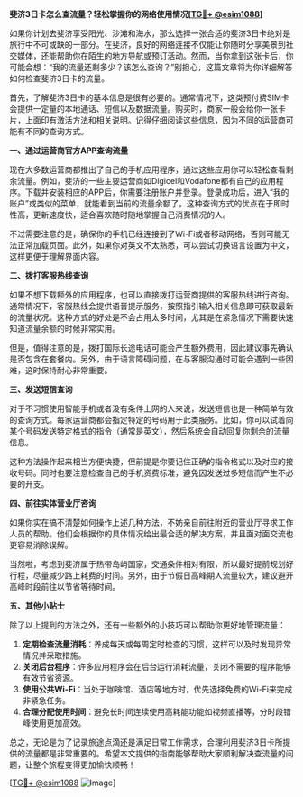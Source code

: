 **斐济3日卡怎么查流量？轻松掌握你的网络使用情况[[TG💪+ @esim1088](https://t.me/s/esim1088)]**

如果你计划去斐济享受阳光、沙滩和海水，那么选择一张合适的斐济3日卡绝对是旅行中不可或缺的一部分。在斐济，良好的网络连接不仅能让你随时分享美景到社交媒体，还能帮助你在陌生的地方导航或预订活动。然而，当你拿到这张卡后，你可能会想：“我的流量还剩多少？该怎么查询？”别担心，这篇文章将为你详细解答如何检查斐济3日卡的流量。

首先，了解斐济3日卡的基本信息是很有必要的。通常情况下，这类预付费SIM卡会提供一定量的本地通话、短信以及数据流量。购买时，商家一般会给你一张卡片，上面印有激活方法和相关说明。记得仔细阅读这些信息，因为不同的运营商可能有不同的查询方式。

**一、通过运营商官方APP查询流量**

现在大多数运营商都推出了自己的手机应用程序，通过这些应用你可以轻松查看剩余流量。例如，斐济的一些主要运营商如Digicel和Vodafone都有自己的应用程序。下载并安装相应的APP后，你需要注册账户并登录。登录成功后，进入“我的账户”或类似的菜单，就能看到当前的流量余额了。这种查询方式的优点在于即时性高，更新速度快，适合喜欢随时随地掌握自己消费情况的人。

不过需要注意的是，确保你的手机已经连接到了Wi-Fi或者移动网络，否则可能无法正常加载页面。此外，如果你对英文不太熟悉，可以尝试切换语言设置为中文，这样更便于理解界面内容。

**二、拨打客服热线查询**

如果不想下载额外的应用程序，也可以直接拨打运营商提供的客服热线进行咨询。通常情况下，客服热线会提供语音提示服务，按照指引输入相关信息即可获取最新的流量状况。这种方式的好处是不会占用太多时间，尤其是在紧急情况下需要快速知道流量余额的时候非常实用。

但是，值得注意的是，拨打国际长途电话可能会产生额外费用，因此建议事先确认是否包含在套餐内。另外，由于语言障碍问题，在与客服沟通时可能会遇到一些困难，这时保持耐心非常重要。

**三、发送短信查询**

对于不习惯使用智能手机或者没有条件上网的人来说，发送短信也是一种简单有效的查询方式。每家运营商都会指定特定的号码用于此类服务。比如，你可以试着向某个号码发送特定格式的指令（通常是英文），然后系统会自动回复你剩余的流量信息。

这种方法操作起来相当方便快捷，但前提是你要记住正确的指令格式以及对应的接收号码。同时也要注意检查自己的手机资费标准，避免因发送过多短信而产生不必要的开支。

**四、前往实体营业厅咨询**

如果你实在搞不清楚如何操作上述几种方法，不妨亲自前往附近的营业厅寻求工作人员的帮助。他们会根据你的具体情况给出最合适的解决方案，并且面对面交流也更容易消除误解。

当然啦，考虑到斐济属于热带岛屿国家，交通条件相对有限，所以最好提前规划好行程，尽量减少路上耗费的时间。另外，由于节假日高峰期人流量较大，建议避开高峰时段前往以节省等待时间。

**五、其他小贴士**

除了以上提到的方法之外，还有一些额外的小技巧可以帮助你更好地管理流量：

1. **定期检查流量消耗**：养成每天或每周定时检查的习惯，这样可以及时发现异常情况并采取措施。
2. **关闭后台程序**：许多应用程序会在后台运行消耗流量，关闭不需要的程序能够有效节省资源。
3. **使用公共Wi-Fi**：当处于咖啡馆、酒店等地方时，优先选择免费的Wi-Fi来完成非紧急任务。
4. **合理分配使用时间**：避免长时间连续使用高耗能功能如视频直播等，分时段错峰使用更加高效。

总之，无论是为了记录旅途点滴还是满足日常工作需求，合理利用斐济3日卡所提供的流量都是非常重要的。希望本文提供的指南能够帮助大家顺利解决查流量的问题，让整个旅程变得更加愉快顺畅！

[[TG💪+ @esim1088](https://t.me/s/esim1088) ![Image](https://i.postimg.cc/4NQfJmqS/Snipaste-2025-05-13-00-14-12.png)]